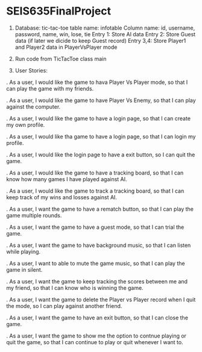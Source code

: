 # SEIS635FinalProject

1. Database: tic-tac-toe
  table name: infotable
  Column name: id, username, password, name, win, lose, tie
  Entry 1: Store AI data
  Entry 2: Store Guest data (if later we dicide to keep Guest record)
  Entry 3,4: Store Player1 and Player2 data in PlayerVsPlayer mode
  
2. Run code from TicTacToe class main

3. User Stories:

  . As a user, I would like the game to hava Player Vs Player mode, so that I can play the game with my friends.
  
  . As a user, I would like the game to have Player Vs Enemy, so that I can play against the computer.
 
  . As a user, I would like the game to have a login page, so that I can create my own profile.
  
  . As a user, I would like tha game to have a login page, so that I can login my profile.
  
  . As a user, I would like the login page to have a exit button, so I can quit the game.
  
  . As a user, I would like the game to have a tracking board, so that I can know how many games I have played against AI.
  
  . As a user, I would like the game to track a tracking board, so that I can keep track of my wins and losses against AI.
  
  . As a user, I want the game to have a rematch button, so that I can play the game multiple rounds.
  
  . As a user, I want the game to have a guest mode, so that I can trial the game.
  
  . As a user, I want the game to have background music, so that I can listen while playing. 
  
  . As a user, I want to able to mute the game music, so that I can play the game in silent.
  
  . As a user, I want the game to keep tracking the scores between me and my friend, so that I can know who is winning the game.
  
  . As a user, I want the game to delete the Player vs Player record when I quit the mode, so I can play against another friend.
  
  . As a user, I want the game to have an exit button, so that I can close the game.
  
  . As a user, I want the game to show me the option to contnue playing or quit the game, so that I can continue to play or quit whenever I want to.
  
  

  

  
